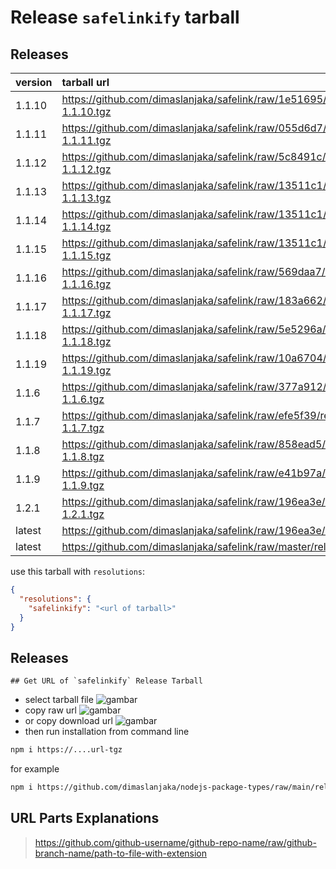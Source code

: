# Release `safelinkify` tarball
## Releases
| version | tarball url |
| :--- | :--- |
| 1.1.10 | https://github.com/dimaslanjaka/safelink/raw/1e51695/release/safelinkify-1.1.10.tgz |
| 1.1.11 | https://github.com/dimaslanjaka/safelink/raw/055d6d7/release/safelinkify-1.1.11.tgz |
| 1.1.12 | https://github.com/dimaslanjaka/safelink/raw/5c8491c/release/safelinkify-1.1.12.tgz |
| 1.1.13 | https://github.com/dimaslanjaka/safelink/raw/13511c1/release/safelinkify-1.1.13.tgz |
| 1.1.14 | https://github.com/dimaslanjaka/safelink/raw/13511c1/release/safelinkify-1.1.14.tgz |
| 1.1.15 | https://github.com/dimaslanjaka/safelink/raw/13511c1/release/safelinkify-1.1.15.tgz |
| 1.1.16 | https://github.com/dimaslanjaka/safelink/raw/569daa7/release/safelinkify-1.1.16.tgz |
| 1.1.17 | https://github.com/dimaslanjaka/safelink/raw/183a662/release/safelinkify-1.1.17.tgz |
| 1.1.18 | https://github.com/dimaslanjaka/safelink/raw/5e5296a/release/safelinkify-1.1.18.tgz |
| 1.1.19 | https://github.com/dimaslanjaka/safelink/raw/10a6704/release/safelinkify-1.1.19.tgz |
| 1.1.6 | https://github.com/dimaslanjaka/safelink/raw/377a912/release/safelinkify-1.1.6.tgz |
| 1.1.7 | https://github.com/dimaslanjaka/safelink/raw/efe5f39/release/safelinkify-1.1.7.tgz |
| 1.1.8 | https://github.com/dimaslanjaka/safelink/raw/858ead5/release/safelinkify-1.1.8.tgz |
| 1.1.9 | https://github.com/dimaslanjaka/safelink/raw/e41b97a/release/safelinkify-1.1.9.tgz |
| 1.2.1 | https://github.com/dimaslanjaka/safelink/raw/196ea3e/release/safelinkify-1.2.1.tgz |
| latest | https://github.com/dimaslanjaka/safelink/raw/196ea3e/release/safelinkify.tgz |
| latest | https://github.com/dimaslanjaka/safelink/raw/master/release/safelinkify.tgz |

use this tarball with `resolutions`:
```json
{
  "resolutions": {
    "safelinkify": "<url of tarball>"
  }
}
```

## Releases

    ## Get URL of `safelinkify` Release Tarball
- select tarball file
![gambar](https://user-images.githubusercontent.com/12471057/203216375-8af4b5d9-00c2-40fb-8d3d-d220beaabd46.png)
- copy raw url
![gambar](https://user-images.githubusercontent.com/12471057/203216508-7590cbb9-a1ce-47d6-96ca-8d82149f0762.png)
- or copy download url
![gambar](https://user-images.githubusercontent.com/12471057/203216541-3807d2c3-5213-49f3-b93d-c626dbae3b2e.png)
- then run installation from command line
```bash
npm i https://....url-tgz
```
for example
```bash
npm i https://github.com/dimaslanjaka/nodejs-package-types/raw/main/release/nodejs-package-types.tgz
```

## URL Parts Explanations
> https://github.com/github-username/github-repo-name/raw/github-branch-name/path-to-file-with-extension